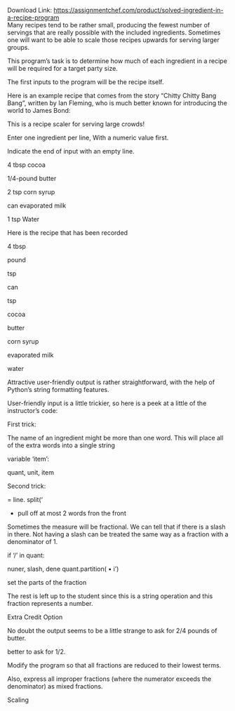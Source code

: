 Download Link: https://assignmentchef.com/product/solved-ingredient-in-a-recipe-program
<br>
Many recipes tend to be rather small, producing the fewest number of servings that are really possible with the included ingredients. Sometimes one will want to be able to scale those recipes upwards for serving larger groups.

This program’s task is to determine how much of each ingredient in a recipe will be required for a target party size.

The first inputs to the program will be the recipe itself.

Here is an example recipe that comes from the story “Chitty Chitty Bang Bang”, written by Ian Fleming, who is much better known for introducing the world to James Bond:

This is a recipe scaler for serving large crowds!

Enter one ingredient per line, With a numeric value first.

Indicate the end of input with an empty line.

4 tbsp cocoa

1/4-pound butter

2 tsp corn syrup

can evaporated milk

1 tsp Water

Here is the recipe that has been recorded

4 tbsp

pound

tsp

can

tsp

cocoa

butter

corn syrup

evaporated milk

water




Attractive user-friendly output is rather straightforward, with the help of Python’s string formatting features.

User-friendly input is a little trickier, so here is a peek at a little of the instructor’s code:

First trick:

The name of an ingredient might be more than one word. This will place all of the extra words into a single string

variable ‘item’:

quant, unit, item

Second trick:

= line. split(‘

* pull off at most 2 words fron the front

Sometimes the measure will be fractional. We can tell that if there is a slash in there. Not having a slash can be  treated the same way as a fraction with a denominator of 1.

if ‘/’ in quant:

nuner, slash, dene quant.partition( • i’)

set the parts of the fraction

The rest is left up to the student since this is a string operation and this fraction represents a number.

Extra Credit Option

No doubt the output seems to be a little strange to ask for 2/4 pounds of butter.

better to ask for 1/2.

Modify the program so that all fractions are reduced to their lowest terms.

Also, express all improper fractions (where the numerator exceeds the denominator) as mixed fractions.

Scaling